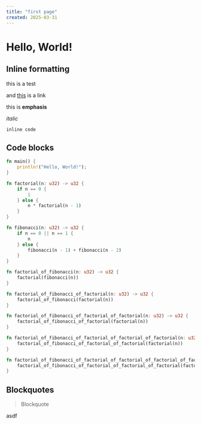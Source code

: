 ```yaml
---
title: "first page"
created: 2025-03-31
---
```

# Hello, World!

## Inline formatting
this is a test

and [this](https://example.com) is a link

this is **emphasis**

*italic*

`inline code`

## Code blocks

```rust title="some rust code"
fn main() {
    println!("Hello, World!");
}

fn factorial(n: u32) -> u32 {
    if n == 0 {
        1
    } else {
        n * factorial(n - 1)
    }
}

fn fibonacci(n: u32) -> u32 {
    if n == 0 || n == 1 {
        n
    } else {
        fibonacci(n - 1) + fibonacci(n - 2)
    }
}

fn factorial_of_fibonacci(n: u32) -> u32 {
    factorial(fibonacci(n))
}

fn factorial_of_fibonacci_of_factorial(n: u32) -> u32 {
    factorial_of_fibonacci(factorial(n))
}

fn factorial_of_fibonacci_of_factorial_of_factorial(n: u32) -> u32 {
    factorial_of_fibonacci_of_factorial(factorial(n))
}

fn factorial_of_fibonacci_of_factorial_of_factorial_of_factorial(n: u32) -> u32 {
    factorial_of_fibonacci_of_factorial_of_factorial(factorial(n))
}

fn factorial_of_fibonacci_of_factorial_of_factorial_of_factorial_of_factorial(n: u32) -> u32 {
    factorial_of_fibonacci_of_factorial_of_factorial_of_factorial(factorial(n))
}
```

## Blockquotes

> Blockquote


asdf
